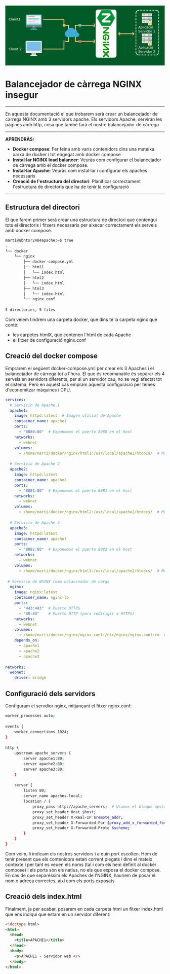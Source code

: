 ![ImatgeCapçalera](attachments/nginx.png)
# Balancejador de càrrega NGINX insegur
---
En aquesta documentació el que trobarem serà crear un balancejador de càrrega NGINX amb 3 servidors apache. Els servidors Apache, serviran les pàgines amb http, cosa que també farà el nostre balancejador de càrrega


---
**APRENDRÀS:**

- **Docker compose**: Fer feina amb varis contenidors dins una mateixa xarxa de docker i tot engegat amb docker compose
- **Instal·lar NGINX load balancer**: Veuràs com configurar el balancejador de càrrega amb el docker compose.
- **Instal·lar Apache**: Veuràs com instal·lar i configurar els apaches necessaris
- **Creació de l'estructura del directori**: Planificar correctament l'estructura de directoris que ha de tenir la configuració

---
## Estructura del directori

El que farem primer serà crear una estructura de directori que contengui tots el directoris i fitxers necessaris per aixecar correctament els serveis amb docker compose.

```bash
marti@ubntsr2404apache:~$ tree
.
└── docker
    └── nginx
        ├── docker-compose.yml
        ├── html1
        │   └── index.html
        ├── html2
        │   └── index.html
        ├── html3
        │   └── index.html
        └── nginx.conf

5 directories, 5 files
```

Com veiem tindrem una carpeta docker, que dins té la carpeta nginx que conté:
- les carpetes htmlX, que contenen l'html de cada Apache
- el fitxer de configuració nginx.conf

## Creació del docker compose

Emprarem el següent docker-compose.yml per crear els 3 Apaches i el balancejador de càrrega tot a l'hora. El que és recomanable és separar els 4 serveis en servidors diferents, per si un servidor cau, no se vegi afectat tot el sistema. Però en aquest cas empram aquesta configuració per temes d'economitzar màquines i CPU.

```yaml
services:
  # Servicio de Apache 1
  apache1:
    image: httpd:latest  # Imagen oficial de Apache
    container_name: apache1
    ports:
      - "8080:80"  # Exponemos el puerto 8080 en el host
    networks:
      - webnet
    volumes:
      - /home/marti/docker/nginx/html1:/usr/local/apache2/htdocs/  # Montamos la carpeta html en el contenedor (opcional)

  # Servicio de Apache 2
  apache2:
    image: httpd:latest
    container_name: apache2
    ports:
      - "8081:80"  # Exponemos el puerto 8081 en el host
    networks:
      - webnet
    volumes:
      - /home/marti/docker/nginx/html2:/usr/local/apache2/htdocs/  # Montamos la carpeta html en el contenedor (opcional)

  # Servicio de Apache 3
  apache3:
    image: httpd:latest
    container_name: apache3
    ports:
      - "8082:80"  # Exponemos el puerto 8082 en el host
    networks:
      - webnet
    volumes:
      - /home/marti/docker/nginx/html3:/usr/local/apache2/htdocs/  # Montamos la carpeta html en el contenedor (opcional)

 # Servicio de NGINX como balanceador de carga
  nginx:
    image: nginx:latest
    container_name: nginx-lb
    ports:
      - "443:443"  # Puerto HTTPS
      - "80:80"    # Puerto HTTP (para redirigir a HTTPS)
    networks:
      - webnet
    volumes:
      - /home/marti/docker/nginx/nginx.conf:/etc/nginx/nginx.conf:ro  # Montamos el archivo de configuración de NGINX
    depends_on:
      - apache1
      - apache2
      - apache3

networks:
  webnet:
    driver: bridge
```

## Configuració dels servidors 

Configuram el servdior nginx, mitjançant el fitxer nginx.conf:

```bash
worker_processes auto;

events {
    worker_connections 1024;
}

http {
    upstream apache_servers {
        server apache1:80;
        server apache2:80;
        server apache3:80;
    }

    server {
        listen 80;
        server_name apaches.local;
        location / {
            proxy_pass http://apache_servers;  # Usamos el bloque upstream para balanceo de carga
            proxy_set_header Host $host;
            proxy_set_header X-Real-IP $remote_addr;
            proxy_set_header X-Forwarded-For $proxy_add_x_forwarded_for;
            proxy_set_header X-Forwarded-Proto $scheme;
        }
    }
}
```

Com veim, li indicam els nostres servidors i a quin port escolten. Hem de tenir present que els contenidors estan corrent plegats i dins el mateix contexte i per tant es veuen els noms (tal i com els hem definit al docker compose) i els ports són els natius, no els que exposa el docker compose. En cas de que separéssim els Apaches de l'NGINX, hauríem de posar el nom o adreça correctes, així com els ports exposats.

## Creació dels index.html

Finalment, ja per acabar, posarem en cada carpeta html un fitxer index.html que ens indiqui que estam en un servidor diferent:

```html
<!doctype html>
<html>
  <head>
    <title>APACHE1</title>
  </head>
  <body>
    <p>APACHE1 - Servidor web </>
  </body>
</html>
```

